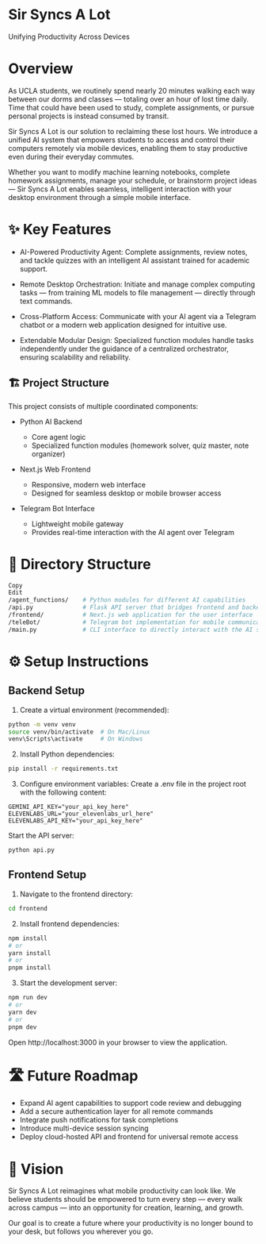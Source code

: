# Sir Syncs A Lot
Unifying Productivity Across Devices

# Overview
As UCLA students, we routinely spend nearly 20 minutes walking each way between our dorms and classes — totaling over an hour of lost time daily. Time that could have been used to study, complete assignments, or pursue personal projects is instead consumed by transit.

Sir Syncs A Lot is our solution to reclaiming these lost hours. We introduce a unified AI system that empowers students to access and control their computers remotely via mobile devices, enabling them to stay productive even during their everyday commutes.

Whether you want to modify machine learning notebooks, complete homework assignments, manage your schedule, or brainstorm project ideas — Sir Syncs A Lot enables seamless, intelligent interaction with your desktop environment through a simple mobile interface.

# ✨ Key Features
* AI-Powered Productivity Agent:
Complete assignments, review notes, and tackle quizzes with an intelligent AI assistant trained for academic support.

* Remote Desktop Orchestration:
Initiate and manage complex computing tasks — from training ML models to file management — directly through text commands.

* Cross-Platform Access:
Communicate with your AI agent via a Telegram chatbot or a modern web application designed for intuitive use.

* Extendable Modular Design:
Specialized function modules handle tasks independently under the guidance of a centralized orchestrator, ensuring scalability and reliability.

## 🏗️ Project Structure
This project consists of multiple coordinated components:

* Python AI Backend
     * Core agent logic
     * Specialized function modules (homework solver, quiz master, note organizer)

* Next.js Web Frontend
     * Responsive, modern web interface
     * Designed for seamless desktop or mobile browser access

* Telegram Bot Interface
     * Lightweight mobile gateway
     * Provides real-time interaction with the AI agent over Telegram

# 📁 Directory Structure
```bash
Copy
Edit
/agent_functions/    # Python modules for different AI capabilities
/api.py              # Flask API server that bridges frontend and backend
/frontend/           # Next.js web application for the user interface
/teleBot/            # Telegram bot implementation for mobile communication
/main.py             # CLI interface to directly interact with the AI system
```
# ⚙️ Setup Instructions
## Backend Setup
1. Create a virtual environment (recommended):

```bash
python -m venv venv
source venv/bin/activate  # On Mac/Linux
venv\Scripts\activate     # On Windows
```
2. Install Python dependencies:

```bash
pip install -r requirements.txt
```
3. Configure environment variables:
Create a .env file in the project root with the following content:

```plaintext
GEMINI_API_KEY="your_api_key_here"
ELEVENLABS_URL="your_elevenlabs_url_here"
ELEVENLABS_API_KEY="your_api_key_here"
```
Start the API server:

```bash
python api.py
```
## Frontend Setup
1. Navigate to the frontend directory:

```bash
cd frontend
```
2. Install frontend dependencies:

```bash
npm install
# or
yarn install
# or
pnpm install
```
3. Start the development server:

```bash
npm run dev
# or
yarn dev
# or
pnpm dev
```

Open http://localhost:3000 in your browser to view the application.

# 🛣️ Future Roadmap
* Expand AI agent capabilities to support code review and debugging
* Add a secure authentication layer for all remote commands
* Integrate push notifications for task completions
* Introduce multi-device session syncing
* Deploy cloud-hosted API and frontend for universal remote access

# 🚀 Vision
Sir Syncs A Lot reimagines what mobile productivity can look like.
We believe students should be empowered to turn every step — every walk across campus — into an opportunity for creation, learning, and growth.

Our goal is to create a future where your productivity is no longer bound to your desk, but follows you wherever you go.


